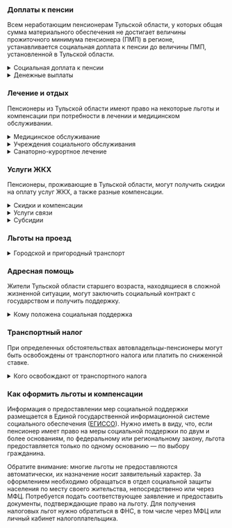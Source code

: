 ﻿### Доплаты к пенсии
Всем неработающим пенсионерам Тульской области, у которых общая сумма материального обеспечения не достигает величины прожиточного минимума пенсионера (ПМП) в регионе, устанавливается социальная доплата к пенсии до величины ПМП, установленной в Тульской области.
<details>
<summary>Социальная доплата к пенсии</summary>
Социальная доплата к пенсии до величины регионального прожиточного минимума пенсионера назначается автоматически, по данным выплатного дела о размере пенсии.
</details>
<details>
<summary>Денежные выплаты</summary>
Если пенсионер относится к льготной категории, ему полагается ежемесячная денежная выплата (ЕДВ), которая регулярно индексируется.
В [Тульской](https://docs.cntd.ru/document/801201841) области к таким категориям относятся ветераны труда, ветераны труда области, труженики тыла, жертвы политических репрессий и долгожители, достигшие 100-летнего возраста.
</details>

### Лечение и отдых
Пенсионеры из Тульской области имеют право на некоторые льготы и компенсации при потребности в лечении и медицинском обслуживании.
<details>
<summary>Медицинское обслуживание</summary>

Оказание медицинской помощи вне очереди полагается жертвам политических репрессий, детям войны и ветеранам труда.
</details>
<details>
<summary>Учреждения социального обслуживания</summary>

Внеочередной приём в дома-интернаты для престарелых и инвалидов, учреждения социального обслуживания предоставляют труженикам тыла, жертвам политических репрессий и детям войны.
</details>
<details>
<summary>Санаторно-курортное лечение</summary>

В [Тульской](https://docs.cntd.ru/document/801201841) области пенсионерам, являющимся бывшими воспитанниками детских домов военного времени 1941–1945 годов, предоставляются бесплатные путёвки в центры социального обслуживания. При наличии медицинских показаний они также один раз в два года обеспечиваются бесплатными путёвками для санаторно-курортного лечения и отдыха на территории области, при условии, что такой пенсионер не работает.
</details>

### Услуги ЖКХ
Пенсионеры, проживающие в Тульской области, могут получить скидки на оплату услуг ЖКХ, а также разные компенсации. 
<details>
<summary>Скидки и компенсации</summary>

В Тульской области ветеранам труда и жертвам политических репрессий, а также бывшим воспитанникам детских домов военного времени выплачивают компенсацию в размере 50% расходов на оплату жилого помещения и коммунальных услуг. Возмещается также половина стоимости оплаты взносов на капремонт. Льготу получают иждивенцы тульских ветеранов труда и члены семей жертв политических репрессий, проживающие совместно с пенсионером. Компенсацию предоставляют в пределах утверждённых нормативов потребления.

Одинокие неработающие пенсионеры по достижении 70 лет освобождаются от взносов на капремонт на 50%, а с 80-летнего возраста — полностью. Льгота распространяется также на граждан указанного возраста, семья которых состоит из неработающих граждан пенсионного возраста (мужчины — старше 60 лет, женщины — 55 лет) и (или) инвалидов I и II групп. 
</details>
<details>
<summary>Услуги связи</summary>

В Тульской области реабилитированным пенсионерам бесплатно устанавливают телефон.
</details>
<details>
<summary>Субсидии</summary>

В [Тульской](https://docs.cntd.ru/document/571015602) области право на субсидию зависит от среднедушевого дохода семьи или одиноко проживающего пенсионера. Так, при доходе не более 6000 рублей в месяц на человека субсидию можно оформить при расходах более 10% совокупного дохода семьи, при доходах от  6000 до 7500 рублей — при расходах 15%, если доход превышает 7500 рублей — 22%.
</details>

### Льготы на проезд
<details>
<summary> Городской и пригородный транспорт</summary>

В [Тульской](https://docs.cntd.ru/document/801201841) области ветераны труда, труженики тыла, жертвы политических репрессий, а также бывшие воспитанники детских домов военного времени получают скидку в размере 50% от действующего тарифа на проезд железнодорожным транспортом пригородного сообщения (кроме скорых и скоростных поездов повышенной комфортности) от станций, расположенных на территории области, до конечного движения поезда, и в обратном направлении.
</details>

### Адресная помощь
Жители Тульской области старшего возраста, находящиеся в сложной жизненной ситуации, могут заключить социальный контракт с государством и получить поддержку.
<details>
<summary>Кому положена социальная поддержка</summary>

Пенсионерам, оказавшимся в трудной жизненной ситуации по не зависящим от них причинам или в связи со стихийным бедствием, экстремальной ситуацией, оказывается адресная помощь. Она предоставляется путём выплаты пособий либо в натуральной форме (обеспечение одеждой, обувью, лекарствами, организация лечения и ухода, проведение ремонта жилья или установка приборов учёта и пр.). С нуждающимися пенсионерами может быть заключён социальный контракт.
</details>

### Транспортный налог
При определенных обстоятельствах автовладельцы-пенсионеры могут быть освобождены от транспортного налога или платить по сниженной ставке. 
<details>
<summary>Кого освобождают от транспортного налога</summary>

В [Тульской](https://www.nalog.gov.ru/rn77/service/tax/d1095322/) области пенсионеры, а также мужчины старше 60 лет, женщины — 55 лет, имеющие необходимый стаж для назначения страховой пенсии, уплачивают 50% налога на одно легковое авто с мощностью двигателя до 150 л. с. или мотоцикл (мотороллер) до 20 л. с., которые не включены в специальный перечень легковых автомобилей средней стоимостью от 3 миллионов рублей. Инвалиды всех категорий, ветераны ВОВ и боевых действий и чернобыльцы полностью освобождаются от налога на одно из принадлежащих им транспортных средств, не включённых в указанный перечень. Не уплачивают транспортный налог владельцы транспортных средств, с года выпуска которых прошло 50 и более лет.
</details>

### Как оформить льготы и компенсации 
Информация о предоставлении мер социальной поддержки размещается в Единой государственной информационной системе социального обеспечения ([ЕГИССО](http://egisso.ru/site/client/#/)). Нужно иметь в виду, что, если пенсионер имеет право на меры социальной поддержки по двум и более основаниям, по федеральному или региональному закону, льгота предоставляется только по одному основанию — по выбору гражданина.

Обратите внимание: многие льготы не предоставляются автоматически, их назначение носит заявительный характер. За оформлением необходимо обращаться в отдел социальной защиты населения по месту своего жительства, непосредственно или через МФЦ. Потребуется подать соответствующее заявление и предоставить документы, подтверждающие право на льготу. Для получения налоговых льгот нужно обратиться в ФНС, в том числе через МФЦ или личный кабинет налогоплательщика.














